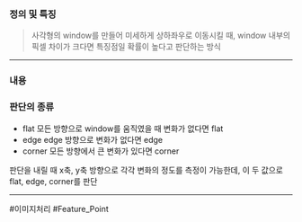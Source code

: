 ### 정의 및 특징
>사각형의 window를 만들어 미세하게 상하좌우로 이동시킬 때, window 내부의 픽셀 차이가 크다면 특징점일 확률이 높다고 판단하는 방식
---
### 내용
### 판단의 종류
- flat
	모든 방향으로 window를 움직였을 때 변화가 없다면 flat
- edge
	edge 방향으로 변화가 없다면 edge
- corner
	모든 방향에서 큰 변화가 있다면 corner

판단을 내릴 때 x축, y축 방향으로 각각 변화의 정도를 측정이 가능한데, 이 두 값으로 flat, edge, corner를 판단


---
#이미지처리 #Feature_Point